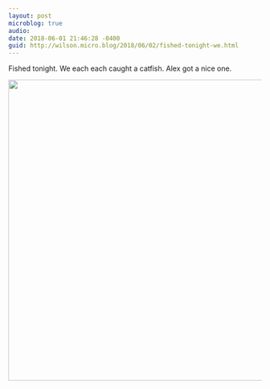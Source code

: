 ```yaml
---
layout: post
microblog: true
audio: 
date: 2018-06-01 21:46:28 -0400
guid: http://wilson.micro.blog/2018/06/02/fished-tonight-we.html
---
```

Fished tonight. We each each caught a catfish. Alex got a nice one. 

<img src="http://wilson.micro.blog/uploads/2018/1010868c06.jpg" width="600" height="599" />
